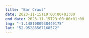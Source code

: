 ```yaml
---
title: "Bar Crawl"
date: 2023-11-15T19:00:00+01:00
end_date: 2023-11-15T23:00:00+01:00
lng: "-1.1481080938440178"
lat: "52.95283567168572"
---
```

